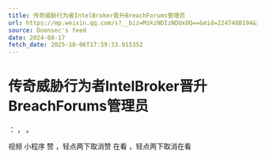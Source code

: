 ```yaml
---
title: 传奇威胁行为者IntelBroker晋升BreachForums管理员
url: https://mp.weixin.qq.com/s?__biz=MzkzNDIzNDUxOQ==&mid=2247488194&idx=2&sn=34ee50fc9959129dcb2fa33b67ec1a31
source: Doonsec's feed
date: 2024-08-17
fetch_date: 2025-10-06T17:59:33.915352
---
```


# 传奇威胁行为者IntelBroker晋升BreachForums管理员

：
，
。

视频
小程序
赞
，轻点两下取消赞
在看
，轻点两下取消在看